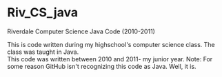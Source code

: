 Riv_CS_java
===========

Riverdale Computer Science Java Code (2010-2011)

This is code written during my highschool's computer science class.  The class was taught in Java.  
This code was written between 2010 and 2011- my junior year.
Note: For some reason GitHub isn't recognizing this code as Java.  Well, it is.
